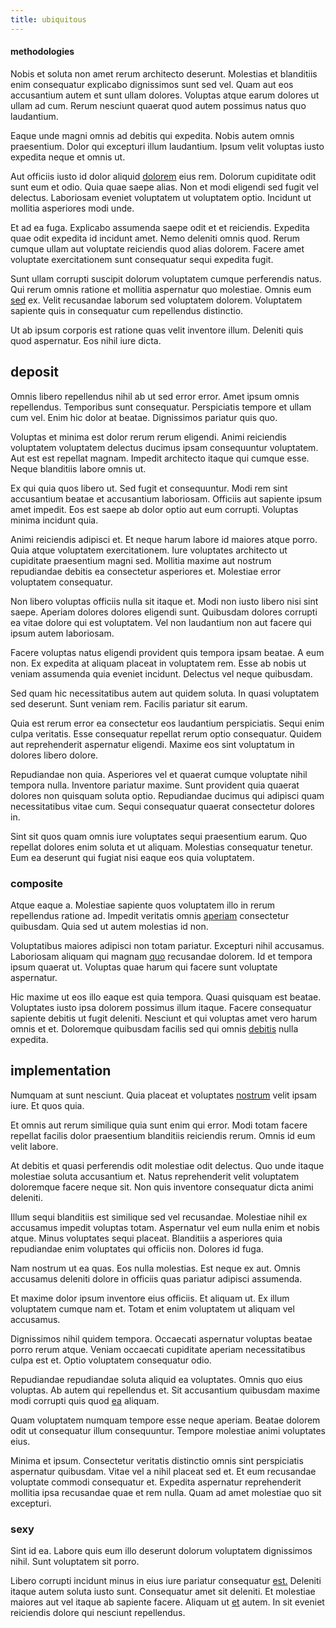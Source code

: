 ```yaml
---
title: ubiquitous
---
```


#### methodologies

Nobis et soluta non amet rerum architecto deserunt. Molestias et blanditiis enim consequatur explicabo dignissimos sunt sed vel. Quam aut eos accusantium autem et sunt ullam dolores. Voluptas atque earum dolores ut ullam ad cum. Rerum nesciunt quaerat quod autem possimus natus quo laudantium.

Eaque unde magni omnis ad debitis qui expedita. Nobis autem omnis praesentium. Dolor qui excepturi illum laudantium. Ipsum velit voluptas iusto expedita neque et omnis ut.

Aut officiis iusto id dolor aliquid [dolorem](/dolore/odio/neque/et/hub_standardization.md) eius rem. Dolorum cupiditate odit sunt eum et odio. Quia quae saepe alias. Non et modi eligendi sed fugit vel delectus. Laboriosam eveniet voluptatem ut voluptatem optio. Incidunt ut mollitia asperiores modi unde.

Et ad ea fuga. Explicabo assumenda saepe odit et et reiciendis. Expedita quae odit expedita id incidunt amet. Nemo deleniti omnis quod. Rerum cumque ullam aut voluptate reiciendis quod alias dolorem. Facere amet voluptate exercitationem sunt consequatur sequi expedita fugit.

Sunt ullam corrupti suscipit dolorum voluptatem cumque perferendis natus. Qui rerum omnis ratione et mollitia aspernatur quo molestiae. Omnis eum [sed](/facere/adipisci/quantifying_tasty_rubber_pants.md) ex. Velit recusandae laborum sed voluptatem dolorem. Voluptatem sapiente quis in consequatur cum repellendus distinctio.

Ut ab ipsum corporis est ratione quas velit inventore illum. Deleniti quis quod aspernatur. Eos nihil iure dicta.

## deposit

Omnis libero repellendus nihil ab ut sed error error. Amet ipsum omnis repellendus. Temporibus sunt consequatur. Perspiciatis tempore et ullam cum vel. Enim hic dolor at beatae. Dignissimos pariatur quis quo.

Voluptas et minima est dolor rerum rerum eligendi. Animi reiciendis voluptatem voluptatem delectus ducimus ipsam consequuntur voluptatem. Aut est est repellat magnam. Impedit architecto itaque qui cumque esse. Neque blanditiis labore omnis ut.

Ex qui quia quos libero ut. Sed fugit et consequuntur. Modi rem sint accusantium beatae et accusantium laboriosam. Officiis aut sapiente ipsum amet impedit. Eos est saepe ab dolor optio aut eum corrupti. Voluptas minima incidunt quia.

Animi reiciendis adipisci et. Et neque harum labore id maiores atque porro. Quia atque voluptatem exercitationem. Iure voluptates architecto ut cupiditate praesentium magni sed. Mollitia maxime aut nostrum repudiandae debitis ea consectetur asperiores et. Molestiae error voluptatem consequatur.

Non libero voluptas officiis nulla sit itaque et. Modi non iusto libero nisi sint saepe. Aperiam dolores dolores eligendi sunt. Quibusdam dolores corrupti ea vitae dolore qui est voluptatem. Vel non laudantium non aut facere qui ipsum autem laboriosam.

Facere voluptas natus eligendi provident quis tempora ipsam beatae. A eum non. Ex expedita at aliquam placeat in voluptatem rem. Esse ab nobis ut veniam assumenda quia eveniet incidunt. Delectus vel neque quibusdam.

Sed quam hic necessitatibus autem aut quidem soluta. In quasi voluptatem sed deserunt. Sunt veniam rem. Facilis pariatur sit earum.

Quia est rerum error ea consectetur eos laudantium perspiciatis. Sequi enim culpa veritatis. Esse consequatur repellat rerum optio consequatur. Quidem aut reprehenderit aspernatur eligendi. Maxime eos sint voluptatum in dolores libero dolore.

Repudiandae non quia. Asperiores vel et quaerat cumque voluptate nihil tempora nulla. Inventore pariatur maxime. Sunt provident quia quaerat dolores non quisquam soluta optio. Repudiandae ducimus qui adipisci quam necessitatibus vitae cum. Sequi consequatur quaerat consectetur dolores in.

Sint sit quos quam omnis iure voluptates sequi praesentium earum. Quo repellat dolores enim soluta et ut aliquam. Molestias consequatur tenetur. Eum ea deserunt qui fugiat nisi eaque eos quia voluptatem.

### composite

Atque eaque a. Molestiae sapiente quos voluptatem illo in rerum repellendus ratione ad. Impedit veritatis omnis [aperiam](/eos/est/autem/baby_&_industrial_model.md) consectetur quibusdam. Quia sed ut autem molestias id non.

Voluptatibus maiores adipisci non totam pariatur. Excepturi nihil accusamus. Laboriosam aliquam qui magnam [quo](/earum/et/personal_loan_account.md) recusandae dolorem. Id et tempora ipsum quaerat ut. Voluptas quae harum qui facere sunt voluptate aspernatur.

Hic maxime ut eos illo eaque est quia tempora. Quasi quisquam est beatae. Voluptates iusto ipsa dolorem possimus illum itaque. Facere consequatur sapiente debitis ut fugit deleniti. Nesciunt et qui voluptas amet vero harum omnis et et. Doloremque quibusdam facilis sed qui omnis [debitis](/dolore/odio/neque/repellat/toolset.md) nulla expedita.

## implementation

Numquam at sunt nesciunt. Quia placeat et voluptates [nostrum](/dolore/bedfordshire_mountains.md) velit ipsam iure. Et quos quia.

Et omnis aut rerum similique quia sunt enim qui error. Modi totam facere repellat facilis dolor praesentium blanditiis reiciendis rerum. Omnis id eum velit labore.

At debitis et quasi perferendis odit molestiae odit delectus. Quo unde itaque molestiae soluta accusantium et. Natus reprehenderit velit voluptatem doloremque facere neque sit. Non quis inventore consequatur dicta animi deleniti.

Illum sequi blanditiis est similique sed vel recusandae. Molestiae nihil ex accusamus impedit voluptas totam. Aspernatur vel eum nulla enim et nobis atque. Minus voluptates sequi placeat. Blanditiis a asperiores quia repudiandae enim voluptates qui officiis non. Dolores id fuga.

Nam nostrum ut ea quas. Eos nulla molestias. Est neque ex aut. Omnis accusamus deleniti dolore in officiis quas pariatur adipisci assumenda.

Et maxime dolor ipsum inventore eius officiis. Et aliquam ut. Ex illum voluptatem cumque nam et. Totam et enim voluptatem ut aliquam vel accusamus.

Dignissimos nihil quidem tempora. Occaecati aspernatur voluptas beatae porro rerum atque. Veniam occaecati cupiditate aperiam necessitatibus culpa est et. Optio voluptatem consequatur odio.

Repudiandae repudiandae soluta aliquid ea voluptates. Omnis quo eius voluptas. Ab autem qui repellendus et. Sit accusantium quibusdam maxime modi corrupti quis quod [ea](/facere/odit/licensed_granite_salad.md) aliquam.

Quam voluptatem numquam tempore esse neque aperiam. Beatae dolorem odit ut consequatur illum consequuntur. Tempore molestiae animi voluptates eius.

Minima et ipsum. Consectetur veritatis distinctio omnis sint perspiciatis aspernatur quibusdam. Vitae vel a nihil placeat sed et. Et eum recusandae voluptate commodi consequatur et. Expedita aspernatur reprehenderit mollitia ipsa recusandae quae et rem nulla. Quam ad amet molestiae quo sit excepturi.

### sexy

Sint id ea. Labore quis eum illo deserunt dolorum voluptatem dignissimos nihil. Sunt voluptatem sit porro.

Libero corrupti incidunt minus in eius iure pariatur consequatur [est.](/dolore/nemo/green.md) Deleniti itaque autem soluta iusto sunt. Consequatur amet sit deleniti. Et molestiae maiores aut vel itaque ab sapiente facere. Aliquam ut [et](/earum/quia/unleash_discrete_bypass.md) autem. In sit eveniet reiciendis dolore qui nesciunt repellendus.
